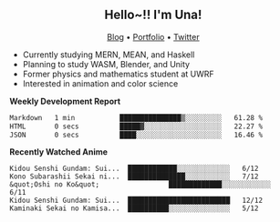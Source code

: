 <h2 align="center">
  Hello~!! I'm Una!
</h2>

<p align="center">
  <a href="https://anarchy.website/">Blog</a> &bull;
  <a href="https://una-ada.github.io/">Portfolio</a> &bull;
  <a href="https://twitter.com/xn__z7x">Twitter</a>
</p>

- Currently studying MERN, MEAN, and Haskell
- Planning to study WASM, Blender, and Unity
- Former physics and mathematics student at UWRF
- Interested in animation and color science

**Weekly Development Report**

<!--START_SECTION:waka-->

```txt
Markdown   1 min           ███████████████▒░░░░░░░░░   61.28 %
HTML       0 secs          █████▓░░░░░░░░░░░░░░░░░░░   22.27 %
JSON       0 secs          ████░░░░░░░░░░░░░░░░░░░░░   16.46 %
```

<!--END_SECTION:waka-->

**Recently Watched Anime**

<!-- RECENT-ANIME:START -->

    Kidou Senshi Gundam: Sui...  ████████████░░░░░░░░░░░░░   6/12
    Kono Subarashii Sekai ni...  ██████████████░░░░░░░░░░░   7/12
    &quot;Oshi no Ko&quot;                 █████████████░░░░░░░░░░░░   6/11
    Kidou Senshi Gundam: Sui...  █████████████████████████   12/12
    Kaminaki Sekai no Kamisa...  ██████████░░░░░░░░░░░░░░░   5/12
<!-- RECENT-ANIME:END -->
